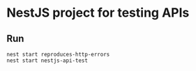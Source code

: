 # NestJS project for testing APIs
## Run
```shell
nest start reproduces-http-errors
nest start nestjs-api-test
```
